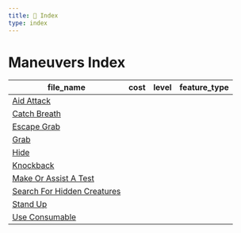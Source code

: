 ```yaml
---
title: 📑 Index
type: index
---
```


# Maneuvers Index

| file_name                                                           | cost | level | feature_type |
| ------------------------------------------------------------------- | ---- | ----- | ------------ |
| [Aid Attack](../Aid%20Attack)                                       |      |       |              |
| [Catch Breath](../Catch%20Breath)                                   |      |       |              |
| [Escape Grab](../Escape%20Grab)                                     |      |       |              |
| [Grab](../Grab)                                                     |      |       |              |
| [Hide](../Hide)                                                     |      |       |              |
| [Knockback](../Knockback)                                           |      |       |              |
| [Make Or Assist A Test](../Make%20Or%20Assist%20A%20Test)           |      |       |              |
| [Search For Hidden Creatures](../Search%20For%20Hidden%20Creatures) |      |       |              |
| [Stand Up](../Stand%20Up)                                           |      |       |              |
| [Use Consumable](../Use%20Consumable)                               |      |       |              |
